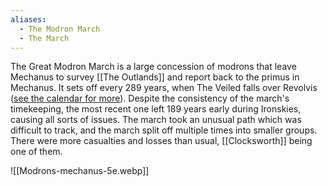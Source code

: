 ```yaml
---
aliases:
  - The Modron March
  - The March
---
```

The Great Modron March is a large concession of modrons that leave Mechanus to survey [[The Outlands]] and report back to the primus in Mechanus. It sets off every 289 years, when The Veiled falls over Revolvis ([see the calendar for more](https://rilmani.org/timaresh/Outlands_calendar)). Despite the consistency of the march's timekeeping, the most recent one left 189 years early during Ironskies, causing all sorts of issues. The march took an unusual path which was difficult to track, and the march split off multiple times into smaller groups. There were more casualties and losses than usual, [[Clocksworth]] being one of them.

![[Modrons-mechanus-5e.webp]]